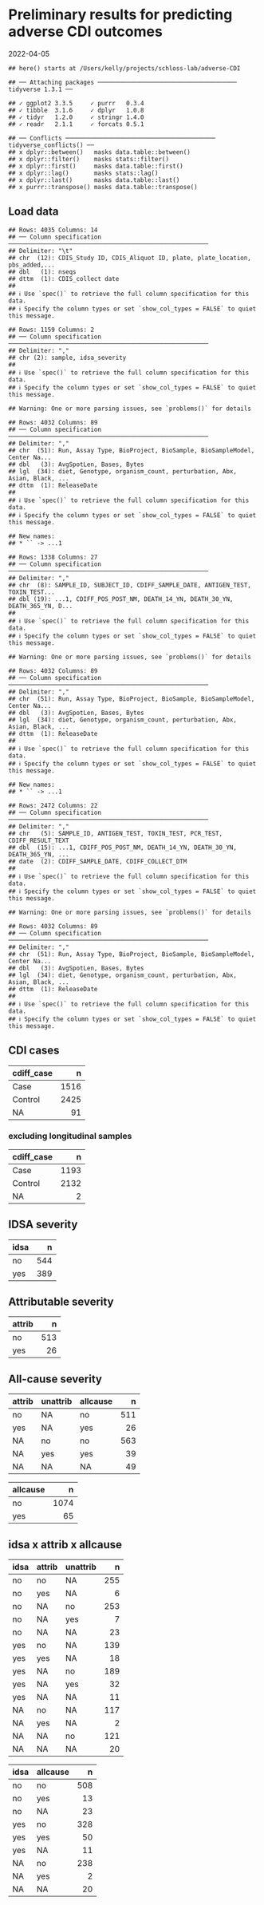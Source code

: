 Preliminary results for predicting adverse CDI outcomes
================
2022-04-05

    ## here() starts at /Users/kelly/projects/schloss-lab/adverse-CDI

    ## ── Attaching packages ─────────────────────────────────────── tidyverse 1.3.1 ──

    ## ✓ ggplot2 3.3.5     ✓ purrr   0.3.4
    ## ✓ tibble  3.1.6     ✓ dplyr   1.0.8
    ## ✓ tidyr   1.2.0     ✓ stringr 1.4.0
    ## ✓ readr   2.1.1     ✓ forcats 0.5.1

    ## ── Conflicts ────────────────────────────────────────── tidyverse_conflicts() ──
    ## x dplyr::between()   masks data.table::between()
    ## x dplyr::filter()    masks stats::filter()
    ## x dplyr::first()     masks data.table::first()
    ## x dplyr::lag()       masks stats::lag()
    ## x dplyr::last()      masks data.table::last()
    ## x purrr::transpose() masks data.table::transpose()

## Load data

    ## Rows: 4035 Columns: 14
    ## ── Column specification ────────────────────────────────────────────────────────
    ## Delimiter: "\t"
    ## chr  (12): CDIS_Study ID, CDIS_Aliquot ID, plate, plate_location, pbs_added,...
    ## dbl   (1): nseqs
    ## dttm  (1): CDIS_collect date
    ## 
    ## ℹ Use `spec()` to retrieve the full column specification for this data.
    ## ℹ Specify the column types or set `show_col_types = FALSE` to quiet this message.

    ## Rows: 1159 Columns: 2
    ## ── Column specification ────────────────────────────────────────────────────────
    ## Delimiter: ","
    ## chr (2): sample, idsa_severity
    ## 
    ## ℹ Use `spec()` to retrieve the full column specification for this data.
    ## ℹ Specify the column types or set `show_col_types = FALSE` to quiet this message.

    ## Warning: One or more parsing issues, see `problems()` for details

    ## Rows: 4032 Columns: 89
    ## ── Column specification ────────────────────────────────────────────────────────
    ## Delimiter: ","
    ## chr  (51): Run, Assay Type, BioProject, BioSample, BioSampleModel, Center Na...
    ## dbl   (3): AvgSpotLen, Bases, Bytes
    ## lgl  (34): diet, Genotype, organism_count, perturbation, Abx, Asian, Black, ...
    ## dttm  (1): ReleaseDate
    ## 
    ## ℹ Use `spec()` to retrieve the full column specification for this data.
    ## ℹ Specify the column types or set `show_col_types = FALSE` to quiet this message.

    ## New names:
    ## * `` -> ...1

    ## Rows: 1338 Columns: 27
    ## ── Column specification ────────────────────────────────────────────────────────
    ## Delimiter: ","
    ## chr  (8): SAMPLE_ID, SUBJECT_ID, CDIFF_SAMPLE_DATE, ANTIGEN_TEST, TOXIN_TEST...
    ## dbl (19): ...1, CDIFF_POS_POST_NM, DEATH_14_YN, DEATH_30_YN, DEATH_365_YN, D...
    ## 
    ## ℹ Use `spec()` to retrieve the full column specification for this data.
    ## ℹ Specify the column types or set `show_col_types = FALSE` to quiet this message.

    ## Warning: One or more parsing issues, see `problems()` for details

    ## Rows: 4032 Columns: 89
    ## ── Column specification ────────────────────────────────────────────────────────
    ## Delimiter: ","
    ## chr  (51): Run, Assay Type, BioProject, BioSample, BioSampleModel, Center Na...
    ## dbl   (3): AvgSpotLen, Bases, Bytes
    ## lgl  (34): diet, Genotype, organism_count, perturbation, Abx, Asian, Black, ...
    ## dttm  (1): ReleaseDate
    ## 
    ## ℹ Use `spec()` to retrieve the full column specification for this data.
    ## ℹ Specify the column types or set `show_col_types = FALSE` to quiet this message.

    ## New names:
    ## * `` -> ...1

    ## Rows: 2472 Columns: 22
    ## ── Column specification ────────────────────────────────────────────────────────
    ## Delimiter: ","
    ## chr   (5): SAMPLE_ID, ANTIGEN_TEST, TOXIN_TEST, PCR_TEST, CDIFF_RESULT_TEXT
    ## dbl  (15): ...1, CDIFF_POS_POST_NM, DEATH_14_YN, DEATH_30_YN, DEATH_365_YN, ...
    ## date  (2): CDIFF_SAMPLE_DATE, CDIFF_COLLECT_DTM
    ## 
    ## ℹ Use `spec()` to retrieve the full column specification for this data.
    ## ℹ Specify the column types or set `show_col_types = FALSE` to quiet this message.

    ## Warning: One or more parsing issues, see `problems()` for details

    ## Rows: 4032 Columns: 89
    ## ── Column specification ────────────────────────────────────────────────────────
    ## Delimiter: ","
    ## chr  (51): Run, Assay Type, BioProject, BioSample, BioSampleModel, Center Na...
    ## dbl   (3): AvgSpotLen, Bases, Bytes
    ## lgl  (34): diet, Genotype, organism_count, perturbation, Abx, Asian, Black, ...
    ## dttm  (1): ReleaseDate
    ## 
    ## ℹ Use `spec()` to retrieve the full column specification for this data.
    ## ℹ Specify the column types or set `show_col_types = FALSE` to quiet this message.

## CDI cases

| cdiff_case |    n |
|:-----------|-----:|
| Case       | 1516 |
| Control    | 2425 |
| NA         |   91 |

### excluding longitudinal samples

| cdiff_case |    n |
|:-----------|-----:|
| Case       | 1193 |
| Control    | 2132 |
| NA         |    2 |

## IDSA severity

| idsa |   n |
|:-----|----:|
| no   | 544 |
| yes  | 389 |

## Attributable severity

| attrib |   n |
|:-------|----:|
| no     | 513 |
| yes    |  26 |

## All-cause severity

| attrib | unattrib | allcause |   n |
|:-------|:---------|:---------|----:|
| no     | NA       | no       | 511 |
| yes    | NA       | yes      |  26 |
| NA     | no       | no       | 563 |
| NA     | yes      | yes      |  39 |
| NA     | NA       | NA       |  49 |

| allcause |    n |
|:---------|-----:|
| no       | 1074 |
| yes      |   65 |

## idsa x attrib x allcause

| idsa | attrib | unattrib |   n |
|:-----|:-------|:---------|----:|
| no   | no     | NA       | 255 |
| no   | yes    | NA       |   6 |
| no   | NA     | no       | 253 |
| no   | NA     | yes      |   7 |
| no   | NA     | NA       |  23 |
| yes  | no     | NA       | 139 |
| yes  | yes    | NA       |  18 |
| yes  | NA     | no       | 189 |
| yes  | NA     | yes      |  32 |
| yes  | NA     | NA       |  11 |
| NA   | no     | NA       | 117 |
| NA   | yes    | NA       |   2 |
| NA   | NA     | no       | 121 |
| NA   | NA     | NA       |  20 |

| idsa | allcause |   n |
|:-----|:---------|----:|
| no   | no       | 508 |
| no   | yes      |  13 |
| no   | NA       |  23 |
| yes  | no       | 328 |
| yes  | yes      |  50 |
| yes  | NA       |  11 |
| NA   | no       | 238 |
| NA   | yes      |   2 |
| NA   | NA       |  20 |
